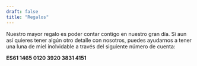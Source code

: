 ```yaml
---
draft: false
title: "Regalos"
---
```


Nuestro mayor regalo es poder contar contigo en nuestro gran día. Si aun así quieres tener algún otro detalle con nosotros, puedes ayudarnos a tener una luna de miel inolvidable a través del siguiente número de cuenta:
<div class="text-center"><b>ES61 1465 0120 3920 3831 4151</b></div>

